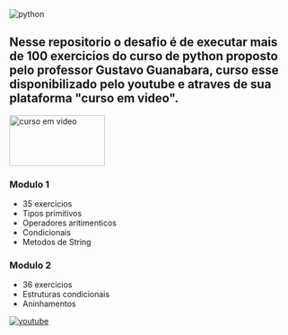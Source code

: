 <img src="https://www.python.org/static/img/python-logo.png" alt="python">

## Nesse repositorio o desafio é de executar mais de 100 exercicios do curso de python proposto pelo professor Gustavo Guanabara, curso esse disponibilizado pelo youtube e atraves de sua plataforma "curso em video".



  <a href="https://www.cursoemvideo.com/curso/python-3-mundo-1/" target="_blank">
    <img 
    src="https://www.cursoemvideo.com/wp-content/uploads/2019/08/cursoemvideo-logo.png" 
    alt="curso em video"
    height="90"
    width="170"
    >
  </a>

  ### Modulo 1 
  - 35 exercicios
  - Tipos primitivos
  - Operadores aritimenticos
  - Condicionais
  - Metodos de String

  ### Modulo 2
  - 36 exercicios
  - Estruturas condicionais
  - Aninhamentos
 

  <a href="https://www.youtube.com/playlist?list=PLHz_AreHm4dm6wYOIW20Nyg12TAjmMGT-" target="_blank">
    <img src="https://img.shields.io/badge/YouTube-%23FF0000.svg?style=for-the-badge&logo=YouTube&logoColor=white" alt="youtube">
  </a>




